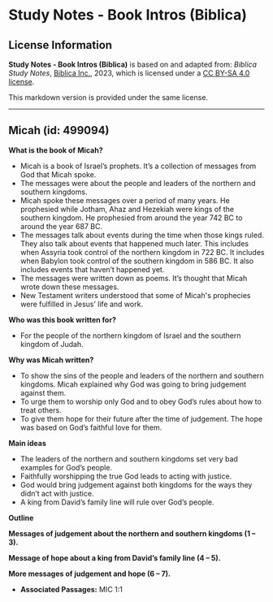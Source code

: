 # Study Notes - Book Intros (Biblica)

## License Information

**Study Notes - Book Intros (Biblica)** is based on and adapted from: _Biblica Study Notes_, [Biblica Inc.](https://www.biblica.com/), 2023, which is licensed under a [CC BY-SA 4.0 license](https://creativecommons.org/licenses/by-sa/4.0/legalcode.en).

This markdown version is provided under the same license.



--------------------------------

## Micah (id: 499094)

**What is the book of** **Micah?**

* Micah is a book of Israel’s prophets. It’s a collection of messages from God that Micah spoke.
* The messages were about the people and leaders of the northern and southern kingdoms.
* Micah spoke these messages over a period of many years. He prophesied while Jotham, Ahaz and Hezekiah were kings of the southern kingdom. He prophesied from around the year 742 BC to around the year 687 BC.
* The messages talk about events during the time when those kings ruled. They also talk about events that happened much later. This includes when Assyria took control of the northern kingdom in 722 BC. It includes when Babylon took control of the southern kingdom in 586 BC. It also includes events that haven’t happened yet.
* The messages were written down as poems. It’s thought that Micah wrote down these messages.
* New Testament writers understood that some of Micah's prophecies were fulfilled in Jesus’ life and work.

**Who was this book written for?**

* For the people of the northern kingdom of Israel and the southern kingdom of Judah.

**Why was Micah written?**

* To show the sins of the people and leaders of the northern and southern kingdoms. Micah explained why God was going to bring judgement against them.
* To urge them to worship only God and to obey God’s rules about how to treat others.
* To give them hope for their future after the time of judgement. The hope was based on God’s faithful love for them.

**Main ideas**

* The leaders of the northern and southern kingdoms set very bad examples for God’s people.
* Faithfully worshipping the true God leads to acting with justice.
* God would bring judgement against both kingdoms for the ways they didn’t act with justice.
* A king from David’s family line will rule over God’s people.

**Outline**

**Messages of judgement about the northern and southern kingdoms (1 – 3\).**

**Message of hope about a king from David’s family line (4 – 5\).**

**More messages of judgement and hope (6 ­– 7\).**

* **Associated Passages:** MIC 1:1

